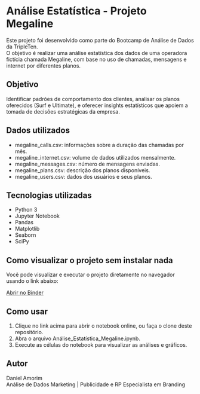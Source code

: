 # Análise Estatística - Projeto Megaline

Este projeto foi desenvolvido como parte do Bootcamp de Análise de Dados da TripleTen.  
O objetivo é realizar uma análise estatística dos dados de uma operadora fictícia chamada Megaline, com base no uso de chamadas, mensagens e internet por diferentes planos.

## Objetivo

Identificar padrões de comportamento dos clientes, analisar os planos oferecidos (Surf e Ultimate), e oferecer insights estatísticos que apoiem a tomada de decisões estratégicas da empresa.

## Dados utilizados

- megaline_calls.csv: informações sobre a duração das chamadas por mês.
- megaline_internet.csv: volume de dados utilizados mensalmente.
- megaline_messages.csv: número de mensagens enviadas.
- megaline_plans.csv: descrição dos planos disponíveis.
- megaline_users.csv: dados dos usuários e seus planos.

## Tecnologias utilizadas

- Python 3
- Jupyter Notebook
- Pandas
- Matplotlib
- Seaborn
- SciPy

## Como visualizar o projeto sem instalar nada

Você pode visualizar e executar o projeto diretamente no navegador usando o link abaixo:

[Abrir no Binder](https://mybinder.org/v2/gh/daniel-o-amorim/Analise_Estatistica_Megaline/main?filepath=Análise_Estatística_Megaline.ipynb)

## Como usar

1. Clique no link acima para abrir o notebook online, ou faça o clone deste repositório.
2. Abra o arquivo Análise_Estatística_Megaline.ipynb.
3. Execute as células do notebook para visualizar as análises e gráficos.

## Autor

Daniel Amorim  
Análise de Dados
Marketing | Publicidade e RP
Especialista em Branding